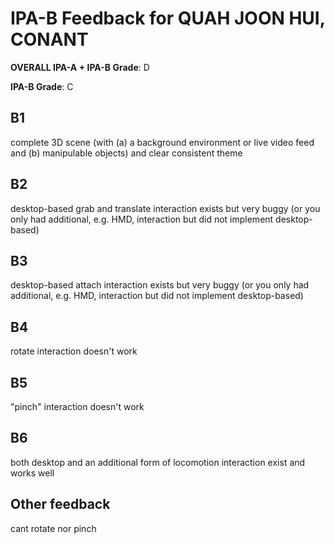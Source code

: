 # IPA-B Feedback for QUAH JOON HUI, CONANT
                                        
**OVERALL IPA-A + IPA-B Grade**: D

**IPA-B Grade**: C
                                        
## B1
complete 3D scene (with (a) a background environment or live video feed and (b) manipulable objects) and clear consistent theme
                                        
## B2
desktop-based grab and translate interaction exists but very buggy (or you only had additional, e.g. HMD, interaction but did not implement desktop-based)
                                        
## B3
desktop-based attach interaction exists but very buggy (or you only had additional, e.g. HMD, interaction but did not implement desktop-based)
                                        
## B4
rotate interaction doesn't work
                                        
## B5
"pinch" interaction doesn't work
                                        
## B6
both desktop and an additional form of locomotion interaction exist and works well
                                        
## Other feedback
cant rotate nor pinch